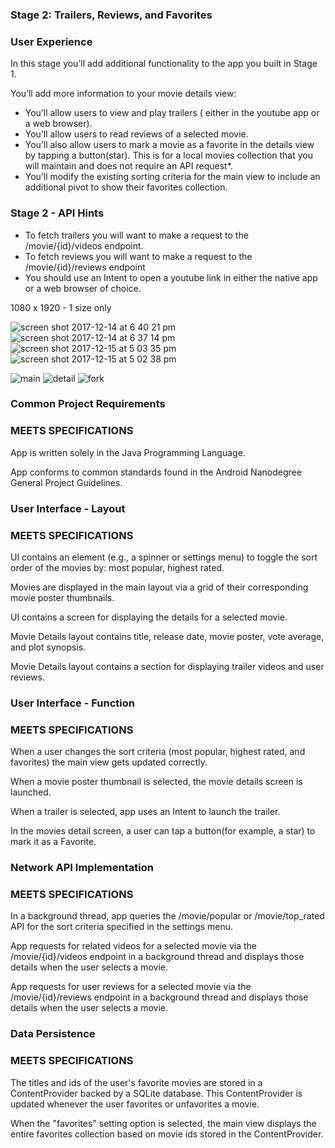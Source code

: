
### Stage 2: Trailers, Reviews, and Favorites
### User Experience
In this stage you’ll add additional functionality to the app you built in Stage 1.


You’ll add more information to your movie details view:

- You’ll allow users to view and play trailers ( either in the youtube app or a web browser).
- You’ll allow users to read reviews of a selected movie.
- You’ll also allow users to mark a movie as a favorite in the details view by tapping a button(star). This is for a local movies collection that you will maintain and does not require an API request*.
- You’ll modify the existing sorting criteria for the main view to include an additional pivot to show their favorites collection.

### Stage 2 - API Hints

- To fetch trailers you will want to make a request to the /movie/{id}/videos endpoint.
- To fetch reviews you will want to make a request to the /movie/{id}/reviews endpoint
- You should use an Intent to open a youtube link in either the native app or a web browser of choice.

1080 x 1920 - 1 size only

![screen shot 2017-12-14 at 6 40 21 pm](https://user-images.githubusercontent.com/1282659/34021237-46d6f678-e0fe-11e7-9793-7cc41c5cb069.png)
![screen shot 2017-12-14 at 6 37 14 pm](https://user-images.githubusercontent.com/1282659/34021156-e60eec88-e0fd-11e7-8a34-8e6642d5d0c6.png)
![screen shot 2017-12-15 at 5 03 35 pm](https://user-images.githubusercontent.com/1282659/34063806-2cf4f874-e1ba-11e7-84a0-f73e299ce8bb.png)
![screen shot 2017-12-15 at 5 02 38 pm](https://user-images.githubusercontent.com/1282659/34063809-327879c4-e1ba-11e7-88f4-d3486a27b5a9.png)

![main](https://user-images.githubusercontent.com/1282659/34073577-eac8d346-e261-11e7-81c1-c3ea69da0d6e.png)
![detail](https://user-images.githubusercontent.com/1282659/34073578-ec7a7f46-e261-11e7-81ab-acb66608f5b9.png)
![fork](https://user-images.githubusercontent.com/1282659/34073579-eedd7a90-e261-11e7-8a1d-2e0386371248.png)

### Common Project Requirements

### MEETS SPECIFICATIONS
App is written solely in the Java Programming Language.

App conforms to common standards found in the Android Nanodegree General Project Guidelines.

### User Interface - Layout

### MEETS SPECIFICATIONS
UI contains an element (e.g., a spinner or settings menu) to toggle the sort order of the movies by: most popular, highest rated.

Movies are displayed in the main layout via a grid of their corresponding movie poster thumbnails.

UI contains a screen for displaying the details for a selected movie.

Movie Details layout contains title, release date, movie poster, vote average, and plot synopsis.

Movie Details layout contains a section for displaying trailer videos and user reviews.

### User Interface - Function

### MEETS SPECIFICATIONS
When a user changes the sort criteria (most popular, highest rated, and favorites) the main view gets updated correctly.

When a movie poster thumbnail is selected, the movie details screen is launched.

When a trailer is selected, app uses an Intent to launch the trailer.

In the movies detail screen, a user can tap a button(for example, a star) to mark it as a Favorite.

### Network API Implementation

### MEETS SPECIFICATIONS
In a background thread, app queries the /movie/popular or /movie/top_rated API for the sort criteria specified in the settings menu.

App requests for related videos for a selected movie via the /movie/{id}/videos endpoint in a background thread and displays those details when the user selects a movie.

App requests for user reviews for a selected movie via the /movie/{id}/reviews endpoint in a background thread and displays those details when the user selects a movie.

### Data Persistence

### MEETS SPECIFICATIONS
The titles and ids of the user's favorite movies are stored in a ContentProvider backed by a SQLite database. This ContentProvider is updated whenever the user favorites or unfavorites a movie.

When the "favorites" setting option is selected, the main view displays the entire favorites collection based on movie ids stored in the ContentProvider.
